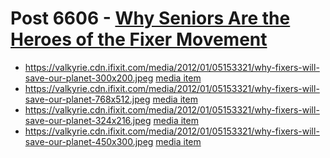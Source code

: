 # Post 6606 - [Why Seniors Are the Heroes of the Fixer Movement](https://www.ifixit.com/News/6606/seniors)

- https://valkyrie.cdn.ifixit.com/media/2012/01/05153321/why-fixers-will-save-our-planet-300x200.jpeg [media item](media-28416.md)
- https://valkyrie.cdn.ifixit.com/media/2012/01/05153321/why-fixers-will-save-our-planet-768x512.jpeg [media item](media-28416.md)
- https://valkyrie.cdn.ifixit.com/media/2012/01/05153321/why-fixers-will-save-our-planet-324x216.jpeg [media item](media-28416.md)
- https://valkyrie.cdn.ifixit.com/media/2012/01/05153321/why-fixers-will-save-our-planet-450x300.jpeg [media item](media-28416.md)